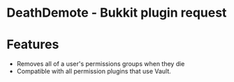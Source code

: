 DeathDemote - Bukkit plugin request
=========================

Features
========
* Removes all of a user's permissions groups when they die
* Compatible with all permission plugins that use Vault.
